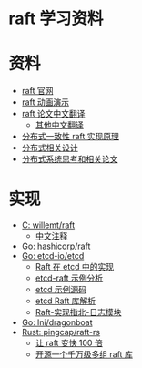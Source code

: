 # raft 学习资料

资料
====

* [raft 官网](https://raft.github.io/)
* [raft 动画演示](http://thesecretlivesofdata.com/raft/)
* [raft 论文中文翻译](https://github.com/maemual/raft-zh_cn)
    * [其他中文翻译](https://xiaochai.github.io/2018/09/26/raft/)
* [分布式一致性 raft 实现原理](http://static.xiaorui.cc/raft_design.pdf)
* [分布式相关设计](https://github.com/xingshaocheng/architect-awesome/blob/master/README.md#%E5%88%86%E5%B8%83%E5%BC%8F%E8%AE%BE%E8%AE%A1)
* [分布式系统思考和相关论文](https://zhuanlan.zhihu.com/little-ds)

实现
====

* [C: willemt/raft](https://github.com/willemt/raft)
    * [中文注释](https://www.jianshu.com/p/6e60c5696089)
* [Go: hashicorp/raft](https://github.com/hashicorp/raft)
* [Go: etcd-io/etcd](https://github.com/etcd-io/etcd/tree/master/raft)
    * [Raft 在 etcd 中的实现](https://blog.betacat.io/post/raft-implementation-in-etcd/)
    * [etcd-raft 示例分析](https://zhuanlan.zhihu.com/p/29180575)
    * [etcd 示例源码](https://jin-yang.github.io/post/golang-raft-etcd-example-sourcode-details.html)
    * [etcd Raft 库解析](https://www.codedump.info/post/20180922-etcd-raft/)
    * [Raft-实现指北-日志模块](https://www.hashcoding.net/2018/01/02/Raft-%E5%AE%9E%E7%8E%B0%E6%8C%87%E5%8C%97-%E6%97%A5%E5%BF%97%E6%A8%A1%E5%9D%97/)
* [Go: lni/dragonboat](https://github.com/lni/dragonboat)
* [Rust: pingcap/raft-rs](https://github.com/pingcap/raft-rs)
    * [让 raft 变快 100 倍](https://zhuanlan.zhihu.com/p/52620657)
    * [开源一个千万级多组 raft 库](https://zhuanlan.zhihu.com/p/52487803)
